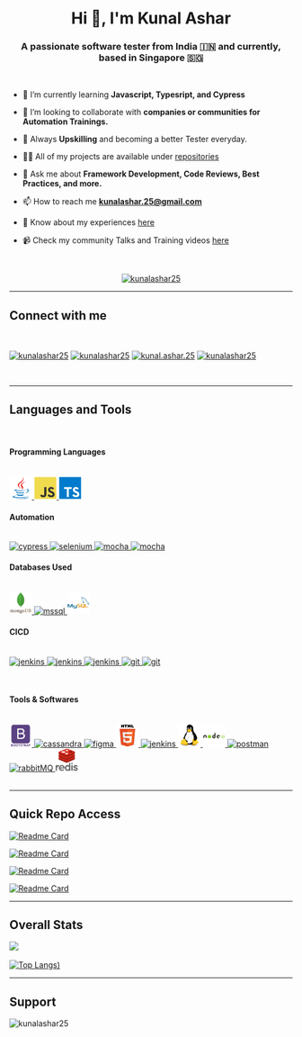 <h1 align="center">Hi 👋, I'm Kunal Ashar</h1>
<h3 align="center">A passionate software tester from India 🇮🇳 and currently, based in Singapore 🇸🇬</h3>

<br>

- 🌱 I’m currently learning **Javascript, Typesript, and Cypress**

- 👯 I’m looking to collaborate with **companies or communities for Automation Trainings.**

- 🚀 Always **Upskilling** and becoming a better Tester everyday.

- 👨‍💻 All of my projects are available under [repositories](https://github.com/kunalashar25?tab=repositories)

- 💬 Ask me about **Framework Development, Code Reviews, Best Practices, and more.**

- 📫 How to reach me **kunalashar.25@gmail.com**

- 📄 Know about my experiences [here](https://www.linkedin.com/in/kunalashar25/)

- 📹 Check my community Talks and Training videos [here](https://www.youtube.com/playlist?list=PL04X0VDyz1kNi-PcQ9vuOIpAvVnZtZbL2)

<br>
<p align="center"> <a href="https://twitter.com/kunalashar25" target="blank"><img src="https://img.shields.io/twitter/follow/kunalashar25?logo=twitter&style=for-the-badge" alt="kunalashar25" /></a> </p>

---

<h2 align="left">Connect with me</h2>
<br>
<p align="left">
<a href="https://twitter.com/kunalashar25" target="blank"><img align="center" src="https://raw.githubusercontent.com/rahuldkjain/github-profile-readme-generator/master/src/images/icons/Social/twitter.svg" alt="kunalashar25" height="30" width="40" /></a>
<a href="https://linkedin.com/in/kunalashar25" target="blank"><img align="center" src="https://raw.githubusercontent.com/rahuldkjain/github-profile-readme-generator/master/src/images/icons/Social/linked-in-alt.svg" alt="kunalashar25" height="30" width="40" /></a>
<a href="https://fb.com/kunal.ashar.25" target="blank"><img align="center" src="https://raw.githubusercontent.com/rahuldkjain/github-profile-readme-generator/master/src/images/icons/Social/facebook.svg" alt="kunal.ashar.25" height="30" width="40" /></a>
<a href="https://instagram.com/kunalashar25" target="blank"><img align="center" src="https://raw.githubusercontent.com/rahuldkjain/github-profile-readme-generator/master/src/images/icons/Social/instagram.svg" alt="kunalashar25" height="30" width="40" /></a>
</p>

<br>

---

<h2 align="left">Languages and Tools</h2>
<br>

**<h4 align="left">Programming Languages</h4>**
<br>
<a href="https://www.java.com" target="_blank" rel="noreferrer"> <img src="https://raw.githubusercontent.com/devicons/devicon/master/icons/java/java-original.svg" alt="java" width="40" height="40"/> </a> <a href="https://developer.mozilla.org/en-US/docs/Web/JavaScript" target="_blank" rel="noreferrer"> <img src="https://raw.githubusercontent.com/devicons/devicon/master/icons/javascript/javascript-original.svg" alt="javascript" width="40" height="40"/> </a> <a href="https://www.typescriptlang.org/" target="_blank" rel="noreferrer"> <img src="https://raw.githubusercontent.com/devicons/devicon/master/icons/typescript/typescript-original.svg" alt="typescript" width="40" height="40"/> </a>
<br>

**<h4 align="left">Automation</h4>**
<br>
<a href="https://www.cypress.io" target="_blank" rel="noreferrer"> <img src="https://raw.githubusercontent.com/simple-icons/simple-icons/6e46ec1fc23b60c8fd0d2f2ff46db82e16dbd75f/icons/cypress.svg" alt="cypress" width="40" height="40"/> </a> <a href="https://www.selenium.dev" target="_blank" rel="noreferrer"> <img src="https://raw.githubusercontent.com/detain/svg-logos/780f25886640cef088af994181646db2f6b1a3f8/svg/selenium-logo.svg" alt="selenium" width="40" height="40"/> </a> <a href="https://mochajs.org" target="_blank" rel="noreferrer"> <img src="https://www.vectorlogo.zone/logos/mochajs/mochajs-icon.svg" alt="mocha" width="40" height="40"/> </a><a href="https://cucumber.io/" target="_blank" rel="noreferrer"> <img src="https://unpkg.com/simple-icons@6.0.0/icons/cucumber.svg" alt="mocha" width="40" height="40"/> </a>
<br>

**<h4 align="left">Databases Used</h4>**
<br>
<a href="https://www.mongodb.com/" target="_blank" rel="noreferrer"> <img src="https://raw.githubusercontent.com/devicons/devicon/master/icons/mongodb/mongodb-original-wordmark.svg" alt="mongodb" width="40" height="40"/> </a> <a href="https://www.microsoft.com/en-us/sql-server" target="_blank" rel="noreferrer"> <img src="https://www.svgrepo.com/show/303229/microsoft-sql-server-logo.svg" alt="mssql" width="40" height="40"/> </a> <a href="https://www.mysql.com/" target="_blank" rel="noreferrer"> <img src="https://raw.githubusercontent.com/devicons/devicon/master/icons/mysql/mysql-original-wordmark.svg" alt="mysql" width="40" height="40"/> </a>
<br>

**<h4 align="left">CICD</h4>**
<br>
<a href="https://www.jenkins.io" target="_blank" rel="noreferrer"> <img src="https://www.vectorlogo.zone/logos/jenkins/jenkins-icon.svg" alt="jenkins" width="40" height="40"/> </a><a href="https://buddy.works/" target="_blank" rel="noreferrer"> <img src="https://unpkg.com/simple-icons@6.0.0/icons/buddy.svg" alt="jenkins" width="40" height="40"/> </a><a href="https://bitbucket.org/" target="_blank" rel="noreferrer"> <img src="https://unpkg.com/simple-icons@6.0.0/icons/bitbucket.svg" alt="jenkins" width="40" height="40"/> </a><a href="https://git-scm.com/" target="_blank" rel="noreferrer"> <img src="https://www.vectorlogo.zone/logos/git-scm/git-scm-icon.svg" alt="git" width="40" height="40"/> </a><a href="https://about.gitlab.com/" target="_blank" rel="noreferrer"> <img src="https://unpkg.com/simple-icons@6.0.0/icons/gitlab.svg" alt="git" width="40" height="40"/> </a>

<br>

**<h4 align="left">Tools & Softwares</h4>**
<br>
<a href="https://getbootstrap.com" target="_blank" rel="noreferrer"> <img src="https://raw.githubusercontent.com/devicons/devicon/master/icons/bootstrap/bootstrap-plain-wordmark.svg" alt="bootstrap" width="40" height="40"/> </a> <a href="https://cassandra.apache.org/" target="_blank" rel="noreferrer"> <img src="https://www.vectorlogo.zone/logos/apache_cassandra/apache_cassandra-icon.svg" alt="cassandra" width="40" height="40"/> </a> <a href="https://www.figma.com/" target="_blank" rel="noreferrer"> <img src="https://www.vectorlogo.zone/logos/figma/figma-icon.svg" alt="figma" width="40" height="40"/> </a> <a href="https://www.w3.org/html/" target="_blank" rel="noreferrer"> <img src="https://raw.githubusercontent.com/devicons/devicon/master/icons/html5/html5-original-wordmark.svg" alt="html5" width="40" height="40"/> </a> <a href="https://www.jenkins.io" target="_blank" rel="noreferrer"> <img src="https://www.vectorlogo.zone/logos/jenkins/jenkins-icon.svg" alt="jenkins" width="40" height="40"/> </a> <a href="https://www.linux.org/" target="_blank" rel="noreferrer"> <img src="https://raw.githubusercontent.com/devicons/devicon/master/icons/linux/linux-original.svg" alt="linux" width="40" height="40"/> </a> <a href="https://nodejs.org" target="_blank" rel="noreferrer"> <img src="https://raw.githubusercontent.com/devicons/devicon/master/icons/nodejs/nodejs-original-wordmark.svg" alt="nodejs" width="40" height="40"/> </a> <a href="https://postman.com" target="_blank" rel="noreferrer"> <img src="https://www.vectorlogo.zone/logos/getpostman/getpostman-icon.svg" alt="postman" width="40" height="40"/> </a> <a href="https://www.rabbitmq.com" target="_blank" rel="noreferrer"> <img src="https://www.vectorlogo.zone/logos/rabbitmq/rabbitmq-icon.svg" alt="rabbitMQ" width="40" height="40"/> </a> <a href="https://redis.io" target="_blank" rel="noreferrer"> <img src="https://raw.githubusercontent.com/devicons/devicon/master/icons/redis/redis-original-wordmark.svg" alt="redis" width="40" height="40"/> </a>
<br>
<br>

---

<h2 align="left">Quick Repo Access</h2>

[![Readme Card](https://github-readme-stats.vercel.app/api/pin/?username=kunalashar25&repo=CoreJava&show_owner=true)](https://github.com/kunalashar25/CoreJava)

[![Readme Card](https://github-readme-stats.vercel.app/api/pin/?username=kunalashar25&repo=learn-javascript&show_owner=true)](https://github.com/kunalashar25/learn-javascript)

[![Readme Card](https://github-readme-stats.vercel.app/api/pin/?username=kunalashar25&repo=learn-typescript&show_owner=true)](https://github.com/kunalashar25/learn-typescript)

[![Readme Card](https://github-readme-stats.vercel.app/api/pin/?username=kunalashar25&repo=learn-cypress&show_owner=true)](https://github.com/kunalashar25/learn-cypress)

---

<h2 align="left">Overall Stats</h2>

![](https://github-readme-stats.vercel.app/api?username=kunalashar25&show_icons=true&count_private=true&include_all_commits=true)

[![Top Langs](https://github-readme-stats.vercel.app/api/top-langs/?username=kunalashar25&langs_count=5&hide=html,css&layout=compact&show_icons=true))](https://github.com/anuraghazra/github-readme-stats)

---

<h2 align="left">Support</h2>
<p><a href="https://www.buymeacoffee.com/kunalashar25"> <img align="left" src="https://cdn.buymeacoffee.com/buttons/v2/default-yellow.png" height="50" width="210" alt="kunalashar25" /></a></p><br><br>
</p>
